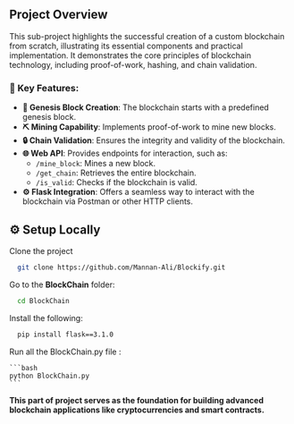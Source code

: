 ## **Project Overview**
This sub-project highlights the successful creation of a custom blockchain from scratch, illustrating its essential components and practical implementation. It demonstrates the core principles of blockchain technology, including proof-of-work, hashing, and chain validation. 

### **🚀 Key Features:**
- **🌱 Genesis Block Creation**: The blockchain starts with a predefined genesis block.
- **⛏️ Mining Capability**: Implements proof-of-work to mine new blocks.
- **🔒 Chain Validation**: Ensures the integrity and validity of the blockchain.
- **🌐 Web API**: Provides endpoints for interaction, such as:
  - `/mine_block`: Mines a new block.
  - `/get_chain`: Retrieves the entire blockchain.
  - `/is_valid`: Checks if the blockchain is valid.
- **⚙️ Flask Integration**: Offers a seamless way to interact with the blockchain via Postman or other HTTP clients.


## ⚙️ Setup Locally

Clone the project

```bash
  git clone https://github.com/Mannan-Ali/Blockify.git
```

Go to the **BlockChain** folder:

```bash
  cd BlockChain
```

Install the following:

```bash
  pip install flask==3.1.0
```

Run all the BlockChain.py file :

    ```bash
    python BlockChain.py
    ```
**This part of project serves as the foundation for building advanced blockchain applications like cryptocurrencies and smart contracts.**
